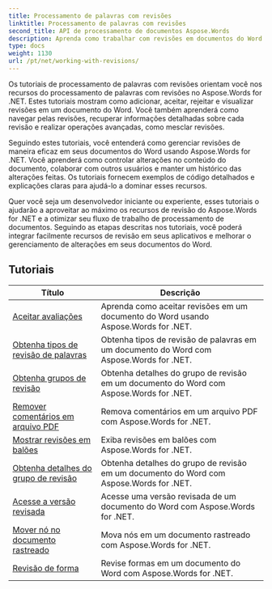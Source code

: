 ```yaml
---
title: Processamento de palavras com revisões
linktitle: Processamento de palavras com revisões
second_title: API de processamento de documentos Aspose.Words
description: Aprenda como trabalhar com revisões em documentos do Word usando Aspose.Words for .NET. Tutoriais passo a passo com código de exemplo para gerenciar e visualizar revisões.
type: docs
weight: 1130
url: /pt/net/working-with-revisions/
---
```

Os tutoriais de processamento de palavras com revisões orientam você nos recursos do processamento de palavras com revisões no Aspose.Words for .NET. Estes tutoriais mostram como adicionar, aceitar, rejeitar e visualizar revisões em um documento do Word. Você também aprenderá como navegar pelas revisões, recuperar informações detalhadas sobre cada revisão e realizar operações avançadas, como mesclar revisões.

Seguindo estes tutoriais, você entenderá como gerenciar revisões de maneira eficaz em seus documentos do Word usando Aspose.Words for .NET. Você aprenderá como controlar alterações no conteúdo do documento, colaborar com outros usuários e manter um histórico das alterações feitas. Os tutoriais fornecem exemplos de código detalhados e explicações claras para ajudá-lo a dominar esses recursos.

Quer você seja um desenvolvedor iniciante ou experiente, esses tutoriais o ajudarão a aproveitar ao máximo os recursos de revisão do Aspose.Words for .NET e a otimizar seu fluxo de trabalho de processamento de documentos. Seguindo as etapas descritas nos tutoriais, você poderá integrar facilmente recursos de revisão em seus aplicativos e melhorar o gerenciamento de alterações em seus documentos do Word.

 ## Tutoriais
| Título | Descrição |
| --- | --- |
| [Aceitar avaliações](./accept-revisions/) | Aprenda como aceitar revisões em um documento do Word usando Aspose.Words for .NET. |
| [Obtenha tipos de revisão de palavras](./get-revision-types/) | Obtenha tipos de revisão de palavras em um documento do Word com Aspose.Words for .NET. |
| [Obtenha grupos de revisão](./get-revision-groups/) | Obtenha detalhes do grupo de revisão em um documento do Word com Aspose.Words for .NET. |
| [Remover comentários em arquivo PDF](./remove-comments-in-pdf/) | Remova comentários em um arquivo PDF com Aspose.Words for .NET. |
| [Mostrar revisões em balões](./show-revisions-in-balloons/) | Exiba revisões em balões com Aspose.Words for .NET. |
| [Obtenha detalhes do grupo de revisão](./get-revision-group-details/) | Obtenha detalhes do grupo de revisão em um documento do Word com Aspose.Words for .NET. |
| [Acesse a versão revisada](./access-revised-version/) | Acesse uma versão revisada de um documento do Word com Aspose.Words for .NET. |
| [Mover nó no documento rastreado](./move-node-in-tracked-document/) | Mova nós em um documento rastreado com Aspose.Words for .NET. |
| [Revisão de forma](./shape-revision/) | Revise formas em um documento do Word com Aspose.Words for .NET. |
